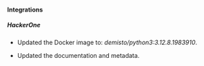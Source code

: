 
#### Integrations

##### HackerOne
- Updated the Docker image to: *demisto/python3:3.12.8.1983910*.


- Updated the documentation and metadata. 

